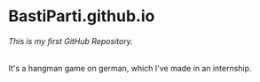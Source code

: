 # BastiParti.github.io

<h6>This is my first GitHub Repository.</h6>

It's a hangman game on german, which I've made in an internship.
